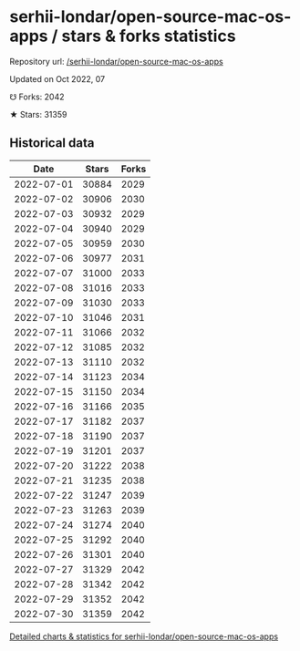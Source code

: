 # serhii-londar/open-source-mac-os-apps / stars & forks statistics

Repository url: [/serhii-londar/open-source-mac-os-apps](https://github.com/serhii-londar/open-source-mac-os-apps)

Updated on Oct 2022, 07

☋ Forks: 2042

★ Stars: 31359

## Historical data
| Date | Stars | Forks |
|------|-------|-------|
| 2022-07-01 | 30884 | 2029 | 
| 2022-07-02 | 30906 | 2030 | 
| 2022-07-03 | 30932 | 2029 | 
| 2022-07-04 | 30940 | 2029 | 
| 2022-07-05 | 30959 | 2030 | 
| 2022-07-06 | 30977 | 2031 | 
| 2022-07-07 | 31000 | 2033 | 
| 2022-07-08 | 31016 | 2033 | 
| 2022-07-09 | 31030 | 2033 | 
| 2022-07-10 | 31046 | 2031 | 
| 2022-07-11 | 31066 | 2032 | 
| 2022-07-12 | 31085 | 2032 | 
| 2022-07-13 | 31110 | 2032 | 
| 2022-07-14 | 31123 | 2034 | 
| 2022-07-15 | 31150 | 2034 | 
| 2022-07-16 | 31166 | 2035 | 
| 2022-07-17 | 31182 | 2037 | 
| 2022-07-18 | 31190 | 2037 | 
| 2022-07-19 | 31201 | 2037 | 
| 2022-07-20 | 31222 | 2038 | 
| 2022-07-21 | 31235 | 2038 | 
| 2022-07-22 | 31247 | 2039 | 
| 2022-07-23 | 31263 | 2039 | 
| 2022-07-24 | 31274 | 2040 | 
| 2022-07-25 | 31292 | 2040 | 
| 2022-07-26 | 31301 | 2040 | 
| 2022-07-27 | 31329 | 2042 | 
| 2022-07-28 | 31342 | 2042 | 
| 2022-07-29 | 31352 | 2042 | 
| 2022-07-30 | 31359 | 2042 | 


[Detailed charts & statistics for serhii-londar/open-source-mac-os-apps](https://reviewgithub.com/rep/serhii-londar/open-source-mac-os-apps)
